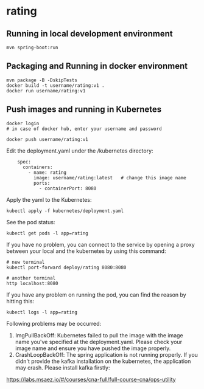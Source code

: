 # rating

## Running in local development environment

```
mvn spring-boot:run
```

## Packaging and Running in docker environment

```
mvn package -B -DskipTests
docker build -t username/rating:v1 .
docker run username/rating:v1
```

## Push images and running in Kubernetes

```
docker login 
# in case of docker hub, enter your username and password

docker push username/rating:v1
```

Edit the deployment.yaml under the /kubernetes directory:
```
    spec:
      containers:
        - name: rating
          image: username/rating:latest   # change this image name
          ports:
            - containerPort: 8080

```

Apply the yaml to the Kubernetes:
```
kubectl apply -f kubernetes/deployment.yaml
```

See the pod status:
```
kubectl get pods -l app=rating
```

If you have no problem, you can connect to the service by opening a proxy between your local and the kubernetes by using this command:
```
# new terminal
kubectl port-forward deploy/rating 8080:8080

# another terminal
http localhost:8080
```

If you have any problem on running the pod, you can find the reason by hitting this:
```
kubectl logs -l app=rating
```

Following problems may be occurred:

1. ImgPullBackOff:  Kubernetes failed to pull the image with the image name you've specified at the deployment.yaml. Please check your image name and ensure you have pushed the image properly.
1. CrashLoopBackOff: The spring application is not running properly. If you didn't provide the kafka installation on the kubernetes, the application may crash. Please install kafka firstly:

https://labs.msaez.io/#/courses/cna-full/full-course-cna/ops-utility

